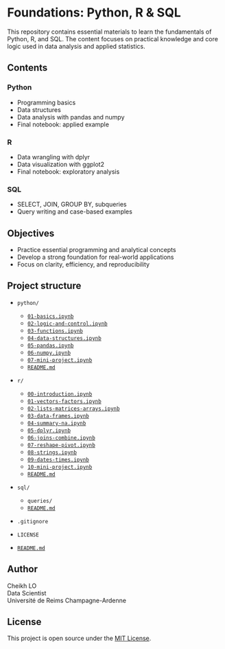 # Foundations: Python, R & SQL

This repository contains essential materials to learn the fundamentals of Python, R, and SQL. The content focuses on practical knowledge and core logic used in data analysis and applied statistics.

## Contents

### Python
- Programming basics
- Data structures
- Data analysis with pandas and numpy
- Final notebook: applied example

### R
- Data wrangling with dplyr
- Data visualization with ggplot2
- Final notebook: exploratory analysis

### SQL
- SELECT, JOIN, GROUP BY, subqueries
- Query writing and case-based examples

## Objectives

- Practice essential programming and analytical concepts
- Develop a strong foundation for real-world applications
- Focus on clarity, efficiency, and reproducibility

## Project structure

- `python/`
  - [`01-basics.ipynb`](python/01-basics.ipynb)
  - [`02-logic-and-control.ipynb`](python/02-logic-and-control.ipynb)
  - [`03-functions.ipynb`](python/03-functions.ipynb)
  - [`04-data-structures.ipynb`](python/04-data-structures.ipynb)
  - [`05-pandas.ipynb`](python/05-pandas.ipynb)
  - [`06-numpy.ipynb`](python/06-numpy.ipynb)
  - [`07-mini-project.ipynb`](python/07-mini-project.ipynb)
  - [`README.md`](python/README.md)

- `r/`
  - [`00-introduction.ipynb`](r/00-introduction.ipynb)
  - [`01-vectors-factors.ipynb`](r/01-vectors-factors.ipynb)
  - [`02-lists-matrices-arrays.ipynb`](r/02-lists-matrices-arrays.ipynb)
  - [`03-data-frames.ipynb`](r/03-data-frames.ipynb)
  - [`04-summary-na.ipynb`](r/04-summary-na.ipynb)
  - [`05-dplyr.ipynb`](r/05-dplyr.ipynb)
  - [`06-joins-combine.ipynb`](r/06-joins-combine.ipynb)
  - [`07-reshape-pivot.ipynb`](r/07-reshape-pivot.ipynb)
  - [`08-strings.ipynb`](r/08-strings.ipynb)
  - [`09-dates-times.ipynb`](r/09-dates-times.ipynb)
  - [`10-mini-project.ipynb`](r/10-mini-project.ipynb)
  - [`README.md`](r/README.md)

- `sql/`
  - `queries/`
  - [`README.md`](sql/README.md)

- `.gitignore`  
- `LICENSE`  
- [`README.md`](README.md)

## Author

Cheikh LO  
Data Scientist  
Université de Reims Champagne-Ardenne

## License

This project is open source under the [MIT License](LICENSE).